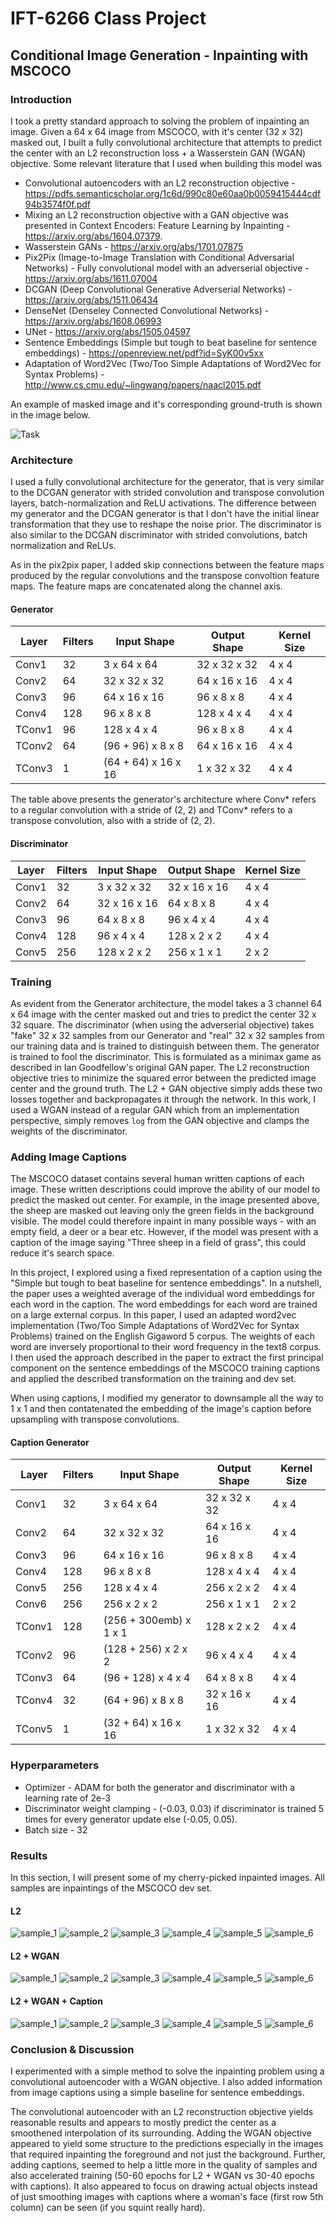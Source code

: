 # IFT-6266 Class Project

## Conditional Image Generation - Inpainting with MSCOCO

### Introduction

I took a pretty standard approach to solving the problem of inpainting an image. Given a 64 x 64 image from MSCOCO, with it's center (32 x 32) masked out, I built a fully convolutional architecture that attempts to predict the center with an L2 reconstruction loss + a Wasserstein GAN (WGAN) objective. Some relevant literature that I used when building this model was

* Convolutional autoencoders with an L2 reconstruction objective - https://pdfs.semanticscholar.org/1c6d/990c80e60aa0b0059415444cdf94b3574f0f.pdf
* Mixing an L2 reconstruction objective with a GAN objective was presented in Context Encoders: Feature Learning by Inpainting - https://arxiv.org/abs/1604.07379. 
* Wasserstein GANs - https://arxiv.org/abs/1701.07875
* Pix2Pix (Image-to-Image Translation with Conditional Adversarial Networks) - Fully convolutional model with an adverserial objective - https://arxiv.org/abs/1611.07004
* DCGAN (Deep Convolutional Generative Adverserial Networks) - https://arxiv.org/abs/1511.06434
* DenseNet (Denseley Connected Convolutional Networks) - https://arxiv.org/abs/1608.06993
* UNet - https://arxiv.org/abs/1505.04597
* Sentence Embeddings (Simple but tough to beat baseline for sentence embeddings) - https://openreview.net/pdf?id=SyK00v5xx
* Adaptation of Word2Vec (Two/Too Simple Adaptations of Word2Vec for Syntax Problems) - http://www.cs.cmu.edu/~lingwang/papers/naacl2015.pdf

An example of masked image  and it's corresponding ground-truth is shown in the image below.

![Task](/images/lamb.png)

### Architecture

I used a fully convolutional architecture for the generator, that is very similar to the DCGAN generator with strided convolution and transpose convolution layers, batch-normalization and ReLU activations. The difference between my generator and the DCGAN generator is that I don't have the initial linear transformation that they use to reshape the noise prior. The discriminator is also similar to the DCGAN discriminator with strided convolutions, batch normalization and ReLUs.

As in the pix2pix paper, I added skip connections between the feature maps produced by the regular convolutions and the transpose convoltion feature maps. The feature maps are concatenated along the channel axis.

#### Generator

| Layer | Filters | Input Shape | Output Shape | Kernel Size |
| ------------- | ------------- | ------------- | ------------ | ------------ |
| Conv1 | 32 | 3 x 64 x 64 | 32 x 32 x 32 | 4 x 4 |
| Conv2 | 64 | 32 x 32 x 32 | 64 x 16 x 16 | 4 x 4 |
| Conv3 | 96 | 64 x 16 x 16 | 96 x 8 x 8 | 4 x 4 |
| Conv4 | 128 | 96 x 8 x 8 | 128 x 4 x 4 | 4 x 4 |
| TConv1 | 96 | 128 x 4 x 4 | 96 x 8 x 8 | 4 x 4 |
| TConv2 | 64 | (96 + 96) x 8 x 8 | 64 x 16 x 16 | 4 x 4 |
| TConv3 | 1 | (64 + 64) x 16 x 16 | 1 x 32 x 32 | 4 x 4 |

The table above presents the generator's architecture where Conv* refers to a regular convolution with a stride of (2, 2) and TConv* refers to a transpose convolution, also with a stride of (2, 2).

#### Discriminator

| Layer | Filters | Input Shape | Output Shape | Kernel Size |
| ------------- | ------------- | ------------- | ------------ | ------------ |
| Conv1 | 32 | 3 x 32 x 32 | 32 x 16 x 16 | 4 x 4 |
| Conv2 | 64 | 32 x 16 x 16 | 64 x 8 x 8 | 4 x 4 |
| Conv3 | 96 | 64 x 8 x 8 | 96 x 4 x 4 | 4 x 4 |
| Conv4 | 128 | 96 x 4 x 4 | 128 x 2 x 2 | 4 x 4 |
| Conv5 | 256 | 128 x 2 x 2 | 256 x 1 x 1 | 2 x 2 |


### Training

As evident from the Generator architecture, the model takes a 3 channel 64 x 64 image with the center masked out and tries to predict the center 32 x 32 square. The discriminator (when using the adverserial objective) takes "fake" 32 x 32 samples from our Generator and "real" 32 x 32 samples from our training data and is trained to distinguish between them. The generator is trained to fool the discriminator. This is formulated as a minimax game as described in Ian Goodfellow's original GAN paper. The L2 reconstruction objective tries to minimize the squared error between the predicted image center and the ground truth. The L2 + GAN objective simply adds these two losses together and backpropagates it through the network. In this work, I used a WGAN instead of a regular GAN which from an implementation perspective, simply removes `log` from the GAN objective and clamps the weights of the discriminator.

### Adding Image Captions

The MSCOCO dataset contains several human written captions of each image. These written descriptions could improve the ability of our model to predict the masked out center. For example, in the image presented above, the sheep are masked out leaving only the green fields in the background visible. The model could therefore inpaint in many possible ways - with an empty field, a deer or a bear etc. However, if the model was present with a caption of the image saying "Three sheep in a field of grass", this could reduce it's search space.

In this project, I explored using a fixed representation of a caption using the "Simple but tough to beat baseline for sentence embeddings". In a nutshell, the paper uses a weighted average of the individual word embeddings for each word in the caption. The word embeddings for each word are trained on a large external corpus. In this paper, I used an adapted word2vec implementation (Two/Too Simple Adaptations of Word2Vec for Syntax Problems) trained on the English Gigaword 5 corpus. The weights of each word are inversely proportional to their word frequency in the text8 corpus. I then used the approach described in the paper to extract the first principal component on the sentence embeddings of the MSCOCO training captions and applied the described transformation on the training and dev set.

When using captions, I modified my generator to downsample all the way to 1 x 1 and then contatenated the embedding of the image's caption before upsampling with transpose convolutions.

#### Caption Generator

| Layer | Filters | Input Shape | Output Shape | Kernel Size |
| ------------- | ------------- | ------------- | ------------ | ------------ |
| Conv1 | 32 | 3 x 64 x 64 | 32 x 32 x 32 | 4 x 4 |
| Conv2 | 64 | 32 x 32 x 32 | 64 x 16 x 16 | 4 x 4 |
| Conv3 | 96 | 64 x 16 x 16 | 96 x 8 x 8 | 4 x 4 |
| Conv4 | 128 | 96 x 8 x 8 | 128 x 4 x 4 | 4 x 4 |
| Conv5 | 256 | 128 x 4 x 4 | 256 x 2 x 2 | 4 x 4 |
| Conv6 | 256 | 256 x 2 x 2 | 256 x 1 x 1 | 2 x 2 |
| TConv1 | 128 | (256 + 300emb) x 1 x 1 | 128 x 2 x 2 | 4 x 4 |
| TConv2 | 96 | (128 + 256) x 2 x 2 | 96 x 4 x 4 | 4 x 4 |
| TConv3 | 64 | (96 + 128) x 4 x 4 | 64 x 8 x 8 | 4 x 4 |
| TConv4 | 32 | (64 + 96) x 8 x 8 | 32 x 16 x 16 | 4 x 4 |
| TConv5 | 1 | (32 + 64) x 16 x 16 | 1 x 32 x 32 | 4 x 4 |

### Hyperparameters 

- Optimizer - ADAM for both the generator and discriminator with a learning rate of 2e-3
- Discriminator weight clamping -  (-0.03, 0.03) if discriminator is trained 5 times for every generator update else (-0.05, 0.05). 
- Batch size - 32

### Results

In this section, I will present some of my cherry-picked inpainted images. All samples are inpaintings of the MSCOCO dev set.

#### L2

![sample_1](/images/l2_epoch_10_samples.png)
![sample_2](/images/l2_epoch_13_samples.png)
![sample_3](/images/l2_epoch_27_samples.png)
![sample_4](/images/l2_epoch_30_samples.png)
![sample_5](/images/l2_epoch_35_samples.png)
![sample_6](/images/l2_epoch_37_samples.png)

#### L2 + WGAN

![sample_1](/images/gan_epoch_22_samples.png)
![sample_2](/images/gan_epoch_27_samples.png)
![sample_3](/images/gan_epoch_50_samples.png)
![sample_4](/images/gan_epoch_54_samples.png)
![sample_5](/images/gan_epoch_63_samples.png)
![sample_6](/images/gan_epoch_57_samples.png)

#### L2 + WGAN + Caption

![sample_1](/images/gan_caption_epoch_25_samples.png)
![sample_2](/images/gan_caption_epoch_32_samples.png)
![sample_3](/images/gan_caption_epoch_34_samples.png)
![sample_4](/images/gan_caption_epoch_35_samples.png)
![sample_5](/images/gan_caption_epoch_36_samples.png)
![sample_6](/images/gan_caption_epoch_17_samples.png)

### Conclusion & Discussion

I experimented with a simple method to solve the inpainting problem using a convolutional autoencoder with a WGAN objective. I also added information from image captions using a simple baseline for sentence embeddings.

The convolutional autoencoder with an L2 reconstruction objective yields reasonable results and appears to mostly predict the center as a smoothened interpolation of its surrounding. Adding the WGAN objective appeared to yield some structure to the predictions especially in the images that required inpainting the foreground and not just the background. Further, adding captions, seemed to help a little more in the quality of samples and also accelerated training (50-60 epochs for L2 + WGAN vs 30-40 epochs with captions). It also appeared to focus on drawing actual objects instead of just smoothing images with captions where a woman's face (first row 5th column) can be seen (if you squint really hard).






